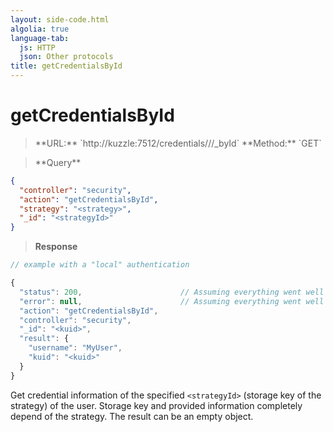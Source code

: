 ```yaml
---
layout: side-code.html
algolia: true
language-tab:
  js: HTTP
  json: Other protocols
title: getCredentialsById
---
```



# getCredentialsById



<blockquote class="js">
<p>
**URL:** `http://kuzzle:7512/credentials/<strategy>/<kuid>/_byId`  
**Method:** `GET`  
</p>
</blockquote>

<blockquote class="json">
<p>
**Query**
</p>
</blockquote>

```json
{
  "controller": "security",
  "action": "getCredentialsById",
  "strategy": "<strategy>",
  "_id": "<strategyId>"
}
```

>**Response**

```javascript
// example with a "local" authentication

{
  "status": 200,                      // Assuming everything went well
  "error": null,                      // Assuming everything went well
  "action": "getCredentialsById",
  "controller": "security",
  "_id": "<kuid>",
  "result": {
    "username": "MyUser",
    "kuid": "<kuid>"
  }
}
```

Get credential information of the specified `<strategyId>` (storage key of the strategy) of the user. Storage key and provided information completely depend of the strategy. The result can be an empty object.
